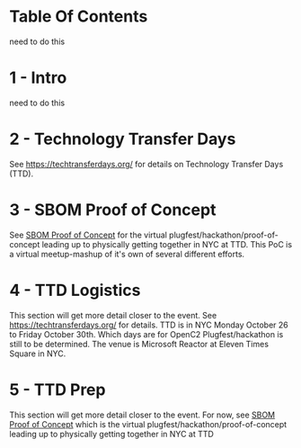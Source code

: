 # Table Of Contents
need to do this

# 1 - Intro
need to do this 


# 2 - Technology Transfer Days
See https://techtransferdays.org/ for details
on Technology Transfer Days (TTD).


# 3 - SBOM Proof of Concept
See [SBOM Proof of Concept](../SBOM-PoC/)
for the virtual plugfest/hackathon/proof-of-concept leading up to physically getting together in NYC at TTD. This PoC is a virtual meetup-mashup of it's own of several different efforts.

# 4 - TTD Logistics
This section will get more detail
closer to the event.
See https://techtransferdays.org/ for details.
TTD is in NYC
Monday October 26 to Friday October 30th.
Which days are for OpenC2 Plugfest/hackathon is still to be determined.
The venue is Microsoft Reactor at Eleven Times Square in NYC.

# 5 - TTD Prep
This section will get more detail
closer to the event.
For now, see [SBOM Proof of Concept](#sbom-proof-of-concept) which is the virtual plugfest/hackathon/proof-of-concept leading up to physically getting together in NYC at TTD
